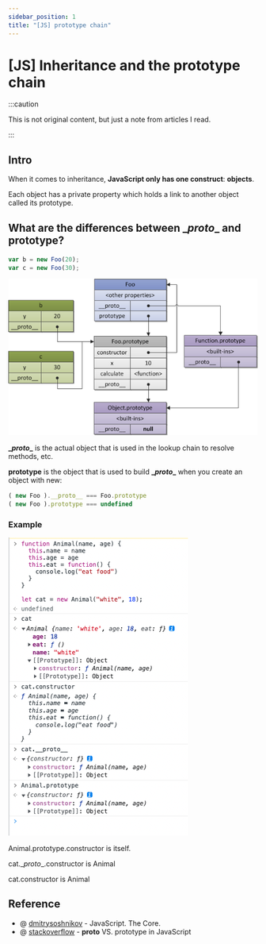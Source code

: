 ```yaml
---
sidebar_position: 1
title: "[JS] prototype chain"
---
```


# [JS] Inheritance and the prototype chain

:::caution

This is not original content, but just a note from articles I read.

:::

## Intro

When it comes to inheritance, **JavaScript only has one construct**: **objects**.

Each object has a private property which holds a link to another object called its prototype.

## What are the differences between \__proto__ and prototype?

```javascript
var b = new Foo(20);
var c = new Foo(30);
```

![img](./img/js-prototype.png)

**\__proto__** is the actual object that is used in the lookup chain to resolve methods, etc.

**prototype** is the object that is used to build **\__proto__** when you create an object with new:

```javascript
( new Foo ).__proto__ === Foo.prototype
( new Foo ).prototype === undefined
```

### Example

![img](./img/prototype-demo.png)

Animal.prototype.constructor is itself.

cat.\__proto__.constructor is Animal

cat.constructor is Animal

## Reference

+ @ [dmitrysoshnikov](http://dmitrysoshnikov.com/ecmascript/javascript-the-core/) - JavaScript. The Core.
+ @ [stackoverflow](https://stackoverflow.com/questions/9959727/proto-vs-prototype-in-javascript) - __proto__ VS. prototype in JavaScript
